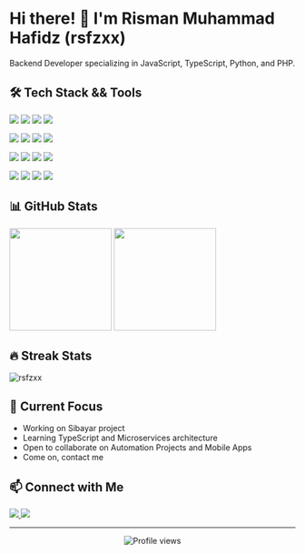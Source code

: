 # Hi there! 👋 I'm Risman Muhammad Hafidz (rsfzxx)
Backend Developer   specializing in JavaScript, TypeScript, Python, and PHP. 
  
## 🛠️ Tech Stack && Tools
<p align="left">
  <img src="https://img.shields.io/badge/JavaScript-F7DF1E?style=flat&logo=javascript&logoColor=black"/> 
  <img src="https://img.shields.io/badge/TypeScript-007ACC?style=flat&logo=typescript&logoColor=white"/> 
  <img src="https://img.shields.io/badge/Python-3776AB?style=flat&logo=python&logoColor=white"/>
  <img src="https://img.shields.io/badge/PHP-777BB4?style=flat&logo=php&logoColor=white"/>
</p>
 
<p align="left">
  <img src="https://img.shields.io/badge/Node.js-43853D?style=flat&logo=node.js&logoColor=white"/>
  <img src="https://img.shields.io/badge/NestJS-E0234E?style=flat&logo=nestjs&logoColor=white"/>
  <img src="https://img.shields.io/badge/Laravel-FF2D20?style=flat&logo=laravel&logoColor=white"/>
  <img src="https://img.shields.io/badge/Express.js-404D59?style=flat&logo=express"/>
</p>
  
<p align="left">
  <img src="https://img.shields.io/badge/HTML5-E34F26?style=flat&logo=html5&logoColor=white"/>
  <img src="https://img.shields.io/badge/CSS3-1572B6?style=flat&logo=css3&logoColor=white"/>
  <img src="https://img.shields.io/badge/Bootstrap-563D7C?style=flat&logo=bootstrap&logoColor=white"/>
  <img src="https://img.shields.io/badge/Tailwind_CSS-38B2AC?style=flat&logo=tailwind-css&logoColor=white"/>
</p>
 
<p align="left">
  <img src="https://img.shields.io/badge/PostgreSQL-316192?style=flat&logo=postgresql&logoColor=white"/>
  <img src="https://img.shields.io/badge/MySQL-00000F?style=flat&logo=mysql&logoColor=white"/>
  <img src="https://img.shields.io/badge/Git-F05032?style=flat&logo=git&logoColor=white"/>
  <img src="https://img.shields.io/badge/VS_Code-007ACC?style=flat&logo=visual-studio-code&logoColor=white"/>
</p>

## 📊 GitHub Stats 
<p align="left">
  <img height="180em" src="https://github-readme-stats.vercel.app/api?username=rsfzxx&show_icons=true&theme=radical"/>
  <img height="180em" src="https://github-readme-stats.vercel.app/api/top-langs/?username=rsfzxx&layout=compact&theme=radical"/>
</p>
 
## 🔥 Streak Stats
<p align="left">
  <img src="https://github-readme-streak-stats.herokuapp.com/?user=rsfzxx&theme=radical" alt="rsfzxx" />
</p>

## 🌱 Current Focus
- Working on Sibayar project
- Learning TypeScript and Microservices architecture
- Open to collaborate on Automation Projects and Mobile Apps
- Come on, contact me
 
## 📫 Connect with Me
<p align="left">
  <a href="mailto:rismanmuhammadhafidz21@gmail.com">
    <img src="https://img.shields.io/badge/Email-D14836?style=flat&logo=gmail&logoColor=white"/>
  </a>
  <a href="https://github.com/rsfzxx">
    <img src="https://img.shields.io/badge/GitHub-100000?style=flat&logo=github&logoColor=white"/>
  </a>
</p>

---
<p align="center">
  <img src="https://komarev.com/ghpvc/?username=rsfzxx&color=brightgreen" alt="Profile views"/>
</p>
